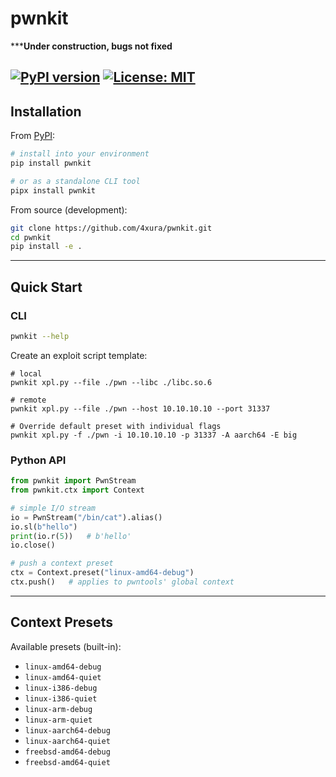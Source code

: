 # pwnkit

*****Under construction, bugs not fixed**

[![PyPI version](https://img.shields.io/pypi/v/pwnkit.svg)](https://pypi.org/project/pwnkit/)
[![License: MIT](https://img.shields.io/badge/License-MIT-yellow.svg)](LICENSE)
---

## Installation

From [PyPI](https://pypi.org/project/pwnkit/):

```bash
# install into your environment
pip install pwnkit

# or as a standalone CLI tool
pipx install pwnkit
````

From source (development):

```bash
git clone https://github.com/4xura/pwnkit.git
cd pwnkit
pip install -e .
````

---

## Quick Start

### CLI

```bash
pwnkit --help
```
Create an exploit script template:
```
# local
pwnkit xpl.py --file ./pwn --libc ./libc.so.6 

# remote
pwnkit xpl.py --file ./pwn --host 10.10.10.10 --port 31337

# Override default preset with individual flags
pwnkit xpl.py -f ./pwn -i 10.10.10.10 -p 31337 -A aarch64 -E big
```

### Python API

```python
from pwnkit import PwnStream
from pwnkit.ctx import Context

# simple I/O stream
io = PwnStream("/bin/cat").alias()
io.sl(b"hello")
print(io.r(5))   # b'hello'
io.close()

# push a context preset
ctx = Context.preset("linux-amd64-debug")
ctx.push()   # applies to pwntools' global context
```

---

## Context Presets

Available presets (built-in):

* `linux-amd64-debug`
* `linux-amd64-quiet`
* `linux-i386-debug`
* `linux-i386-quiet`
* `linux-arm-debug`
* `linux-arm-quiet`
* `linux-aarch64-debug`
* `linux-aarch64-quiet`
* `freebsd-amd64-debug`
* `freebsd-amd64-quiet`




